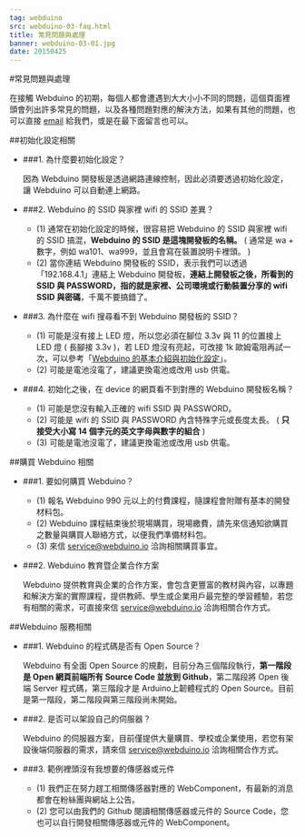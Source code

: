 ```yaml
---
tag: webduino
src: webduino-03-faq.html
title: 常見問題與處理
banner: webduino-03-01.jpg
date: 20150425
---
```


<!-- @@master  = ../../_layout.html-->

<!-- @@block  =  meta-->

<title>常見問題與處理 :::: Webduino = Web × Arduino</title>

<meta property="og:description" content="在接觸 Webduino 的初期，每個人都會遭遇到大大小小不同的問題，這個頁面裡頭會列出許多常見的問題，以及各種問題對應的解決方法，如果有其他的問題，也可以直接 email 給我們。">

<!-- @@close-->



<!-- @@block  =  tutorials-->

#常見問題與處理

在接觸 Webduino 的初期，每個人都會遭遇到大大小小不同的問題，這個頁面裡頭會列出許多常見的問題，以及各種問題對應的解決方法，如果有其他的問題，也可以直接 [email](mailto:service@webduino.io) 給我們，或是在最下面留言也可以。

##初始化設定相關

- ###1. 為什麼要初始化設定？

	因為 Webduino 開發板是透過網路連線控制，因此必須要透過初始化設定，讓 Webduino 可以自動連上網路。

- ###2. Webduino 的 SSID 與家裡 wifi 的 SSID 差異？

	- (1) 通常在初始化設定的時候，很容易把 Webduino 的 SSID 與家裡 wifi 的 SSID 搞混，**Webduino 的 SSID 是這塊開發板的名稱。** ( 通常是 wa + 數字，例如 wa101、wa999，並且會寫在裝置說明卡裡頭。 )
	- (2) 當你連結 Webduino 開發板的 SSID，表示我們可以透過「192.168.4.1」連結上 Webduino 開發板，**連結上開發板之後，所看到的 SSID 與 PASSWORD，指的就是家裡、公司環境或行動裝置分享的 wifi SSID 與密碼**，千萬不要搞錯了。

- ###3. 為什麼在 wifi 搜尋看不到 Webduino 開發板的 SSID？

	- (1) 可能是沒有接上 LED 燈，所以您必須在腳位 3.3v 與 11 的位置接上 LED 燈 ( 長腳接 3.3v )，若 LED 燈沒有亮起，可改接 1k 歐姆電阻再試一次，可以參考「[Webduino 的基本介紹與初始化設定](webduino-01-introduction.html)」。
	- (2) 可能是電池沒電了，建議更換電池或改用 usb 供電。

- ###4. 初始化之後，在 device 的網頁看不到對應的 Webduino 開發板名稱？

	- (1) 可能是您沒有輸入正確的 wifi SSID 與 PASSWORD。
	- (2) 可能是 wifi 的 SSID 與 PASSWORD 內含特殊字元或長度太長。 ( **只接受大小寫 14 個字元的英文字母與數字的組合** )
	- (3) 可能是電池沒電了，建議更換電池或改用 usb 供電。


##購買 Webduino 相關

- ###1. 要如何購買 Webduino？

	- (1) 報名 Webduino 990 元以上的付費課程，隨課程會附贈有基本的開發材料包。
	- (2) Webduino 課程結束後於現場購買，現場繳費，請先來信通知欲購買之數量與購買人聯絡方式，以便我們準備材料包。
	- (3) 來信 [service@webduino.io](mailto:service@webduino.io) 洽詢相關購買事宜。

- ###2. Webduino 教育暨企業合作方案

	Webduino 提供教育與企業的合作方案，會包含更豐富的教材與內容，以專題和解決方案的實際課程，提供教師、學生或企業用戶最完整的學習體驗，若您有相關的需求，可直接來信 [service@webduino.io](mailto:service@webduino.io) 洽詢相關合作方式。

##Webduino 服務相關

- ###1. Webduino 的程式碼是否有 Open Source？

	Webduino 有全面 Open Source 的規劃，目前分為三個階段執行，**第一階段是 Open 網頁前端所有 Source Code 並放到 Github**，第二階段將 Open 後端 Server 程式碼，第三階段才是 Arduino上韌體程式的 Open Source。目前是第一階段，第二階段與第三階段尚未開始。

- ###2. 是否可以架設自己的伺服器？

	Webduino 的伺服器方案，目前僅提供大量購買、學校或企業使用，若您有架設後端伺服器的需求，請來信 [service@webduino.io](mailto:service@webduino.io) 洽詢相關合作方式。

- ###3. 範例裡頭沒有我想要的傳感器或元件

	- (1) 我們正在努力趕工相關傳感器對應的 WebComponent，有最新的消息都會在粉絲團與網站上公告。
	- (2) 您可以由我們的 Github 閱讀相關傳感器或元件的 Source Code，您也可以自行開發相關傳感器或元件的 WebComponent。



<!-- @@close-->